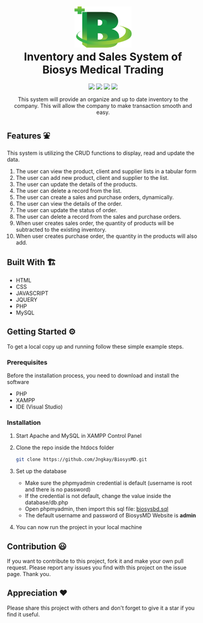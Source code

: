 <h1 align="center"> 
  <img src="https://github.com/Jngkay/BiosysMD/blob/main/img/logo.png" width="150">
  <br>
  Inventory and Sales System of Biosys Medical Trading 
</h1>

<p align="center">
  <img src="https://img.shields.io/badge/Subject-Web%20Systems%20and%20Technologies-blue">
  <img src="https://img.shields.io/github/contributors/Jngkay/BiosysMD">
  <img src="https://img.shields.io/github/issues-pr/Jngkay/BiosysMD">
  <img src="https://img.shields.io/github/issues/Jngkay/BiosysMD">
</p>

<p align="center">This system will provide an organize and up to date inventory to the company. This will allow the company to make transaction smooth and easy. </p>

## Features ⛲
This system is utilizing the CRUD functions to display, read and update the data. 
1)	The user can view the product, client and supplier lists in a tabular form
2)  The user can add new product, client and supplier to the list. 
3)	The user can update the details of the products.
4)	The user can delete a record from the list. 
5)	The user can create a sales and purchase orders, dynamically.
6)	The user can view the details of the order.
7)	The user can update the status of order. 
8)	The user can delete a record from the sales and purchase orders. 
9)	When user creates sales order, the quantity of products will be subtracted to the existing inventory. 
10)	When user creates purchase order, the quantity in the products will also add. 

## Built With 🏗️
* HTML
* CSS
* JAVASCRIPT
* JQUERY
* PHP
* MySQL

## Getting Started ⚙️
To get a local copy up and running follow these simple example steps.

### Prerequisites
Before the installation process, you need to download and install the software
* PHP
* XAMPP
* IDE (Visual Studio)

### Installation
1. Start Apache and MySQL in XAMPP Control Panel
2. Clone the repo inside the htdocs folder
   ```sh
   git clone https://github.com/Jngkay/BiosysMD.git
   ```
3. Set up the database
    * Make sure the phpmyadmin credential is default (username is root and there is no password)
    * If the credential is not default, change the value inside the database/db.php
    * Open phpmyadmin, then import this sql file: <a href="#">biosysbd.sql</a>
    * The default username and password of BiosysMD Website is **admin**
    
3. You can now run the project in your local machine


## Contribution 😃
If you want to contribute to this project, fork it and make your own pull request. Please report any issues you find with this project on the issue page. Thank you. 

## Appreciation ❤️
Please share this project with others and don't forget to give it a star if you find it useful.
